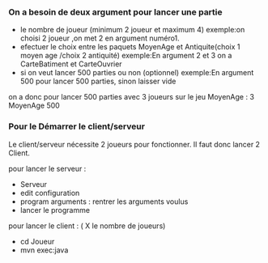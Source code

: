 ### On a besoin de deux argument pour lancer une partie

* le nombre de joueur (minimum 2 joueur et maximum 4) 
exemple:on choisi 2 joueur ,on met 2 en argument numéro1.
* efectuer le choix entre les paquets MoyenAge et Antiquite(choix 1 moyen age /choix 2 antiquité)
exemple:En argument 2 et 3 on a CarteBatiment et CarteOuvrier
* si on veut lancer 500 parties ou non (optionnel)
exemple:En argument 500 pour lancer 500 parties, sinon laisser vide

on a donc pour lancer 500 parties avec 3 joueurs sur le jeu MoyenAge : 3 MoyenAge 500

### Pour le Démarrer le client/serveur
Le client/serveur nécessite 2 joueurs pour fonctionner. Il faut donc lancer 2 Client.

pour lancer le serveur :
 * Serveur 
 * edit configuration
 * program arguments : rentrer les arguments voulus
 * lancer le programme
 
 pour lancer le client : ( X le nombre de joueurs)
 * cd Joueur
 * mvn exec:java
